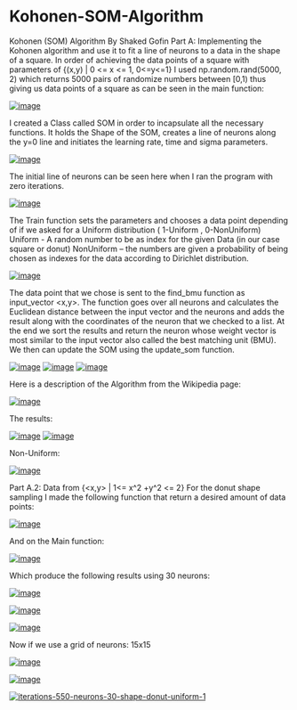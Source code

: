 # Kohonen-SOM-Algorithm
Kohonen  (SOM) Algorithm
By Shaked Gofin
Part A: Implementing the Kohonen algorithm and use it to fit a line of neurons to a data in the shape of a square.
In order of achieving the data points of a square with parameters of {(x,y) |  0 <= x <= 1, 0<=y<=1} I used np.random.rand(5000, 2) which returns 5000 pairs of randomize numbers between [0,1) thus giving us data points of a square as can be seen in the main function:

<a href="https://imgbb.com/"><img src="https://i.ibb.co/51sLtgq/image.png" alt="image" border="0"></a>







I created a Class called SOM in order to incapsulate all the necessary functions.
It holds the Shape of the SOM, creates a line of neurons along the y=0 line and initiates the learning rate, time and sigma parameters. 

 <a href="https://imgbb.com/"><img src="https://i.ibb.co/ZgzJg0v/image.png" alt="image" border="0"></a>


The initial line of neurons can be seen here when I ran the program with zero iterations.

 <a href="https://imgbb.com/"><img src="https://i.ibb.co/L0MS83v/image.png" alt="image" border="0"></a>
 
The Train function sets the parameters and chooses a data point depending of if we asked for a Uniform distribution ( 1-Uniform , 0-NonUniform) 
Uniform - A random number to be as index for the given Data (in our case square or donut) 
NonUniform – the numbers are given a probability of being chosen as indexes for the data according to Dirichlet distribution.
 
 <a href="https://imgbb.com/"><img src="https://i.ibb.co/MBpDDfS/image.png" alt="image" border="0"></a>
 
The data point that we chose is sent to the find_bmu function as input_vector <x,y>.
The function goes over all neurons and calculates the Euclidean distance between the input vector and the neurons and adds the result along with the coordinates of the neuron that we checked to a list.
At the end we sort the results and return the neuron whose weight vector is most similar to the input vector also called the best matching unit (BMU).
We then can update the SOM using the update_som function.
 
<a href="https://imgbb.com/"><img src="https://i.ibb.co/vh7gHq9/image.png" alt="image" border="0"></a>
<a href="https://imgbb.com/"><img src="https://i.ibb.co/TbwHKVR/image.png" alt="image" border="0"></a> 
<a href="https://imgbb.com/"><img src="https://i.ibb.co/0hX061c/image.png" alt="image" border="0"></a>
 

Here is a description of the Algorithm from the Wikipedia page:

<a href="https://imgbb.com/"><img src="https://i.ibb.co/xMPmHfD/image.png" alt="image" border="0"></a> 






The results:
  

<a href="https://imgbb.com/"><img src="https://i.ibb.co/mHjpRSx/image.png" alt="image" border="0"></a> 
<a href="https://imgbb.com/"><img src="https://i.ibb.co/0hNNVPZ/image.png" alt="image" border="0"></a>
  




Non-Uniform:
  

  
<a href="https://imgbb.com/"><img src="https://i.ibb.co/bJxcZ7L/image.png" alt="image" border="0"></a>  










Part A.2: Data from {<x,y> | 1<= x^2 +y^2 <= 2}
For the donut shape sampling I made the following function that return a desired amount of data points:

 <a href="https://imgbb.com/"><img src="https://i.ibb.co/BKcydnn/image.png" alt="image" border="0"></a>

And on the Main function:

 <a href="https://imgbb.com/"><img src="https://i.ibb.co/3BZvFK9/image.png" alt="image" border="0"></a>
 
Which produce the following results using 30 neurons:

<a href="https://imgbb.com/"><img src="https://i.ibb.co/Bgjh2nZ/image.png" alt="image" border="0"></a>

<a href="https://imgbb.com/"><img src="https://i.ibb.co/7g8RD2K/image.png" alt="image" border="0"></a>

<a href="https://imgbb.com/"><img src="https://i.ibb.co/vLYVgJk/image.png" alt="image" border="0"></a> 



Now if we use a grid of neurons:
15x15
 
<a href="https://imgbb.com/"><img src="https://i.ibb.co/ZGFW3YR/image.png" alt="image" border="0"></a>

<a href="https://imgbb.com/"><img src="https://i.ibb.co/VSyN8Vz/image.png" alt="image" border="0"></a>

<a href="https://imgbb.com/"><img src="https://i.ibb.co/C05fFGT/iterations-550-neurons-30-shape-donut-uniform-1.png" alt="iterations-550-neurons-30-shape-donut-uniform-1" border="0" /></a>
 
